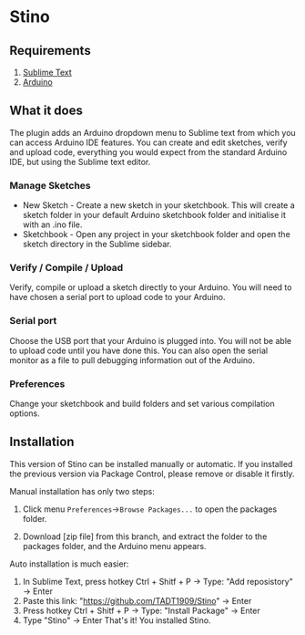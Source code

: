 # Stino

## Requirements

1. [Sublime Text](http://www.sublimetext.com)
2. [Arduino](http://arduino.cc/en/Main/Software)


## What it does

The plugin adds an Arduino dropdown menu to Sublime text from which you can access Arduino IDE features. You can create and edit sketches, verify and upload code, everything you would expect from the standard Arduino IDE, but using the Sublime text editor.

### Manage Sketches

* New Sketch - Create a new sketch in your sketchbook. This will create a sketch folder in your default Arduino sketchbook folder and initialise it with an .ino file.
* Sketchbook - Open any project in your sketchbook folder and open the sketch directory in the Sublime sidebar.

### Verify / Compile / Upload

Verify, compile or upload a sketch directly to your Arduino. You will need to have chosen a serial port to upload code to your Arduino.

### Serial port

Choose the USB port that your Arduino is plugged into. You will not be able to upload code until you have done this. You can also open the serial monitor as a file to pull debugging information out of the Arduino.

### Preferences

Change your sketchbook and build folders and set various compilation options.

## Installation
This version of Stino can be installed manually or automatic. If you installed the previous version via Package Control, please remove or disable it firstly.

Manual installation has only two steps:

1. Click menu `Preferences`->`Browse Packages...` to open the packages folder.

2. Download [zip file] from this branch, and extract the folder to the packages folder, and the Arduino menu appears.

Auto installation is much easier:
1. In Sublime Text, press hotkey Ctrl + Shitf + P
  -> Type: "Add reposistory"
  -> Enter
2. Paste this link: "https://github.com/TADT1909/Stino"
  -> Enter
3. Press hotkey Ctrl + Shitf + P
  -> Type: "Install Package"
  -> Enter
4. Type "Stino"
  -> Enter
 That's it! You installed Stino.
